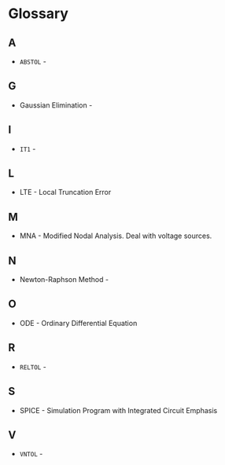 # Glossary

## A
* `ABSTOL` - 

## G
* Gaussian Elimination -

## I
* `IT1` -

## L
* LTE - Local Truncation Error

## M
* MNA - Modified Nodal Analysis. Deal with voltage sources.

## N
* Newton-Raphson Method - 

## O
* ODE - Ordinary Differential Equation

## R
* `RELTOL` -

## S
* SPICE - Simulation Program with Integrated Circuit Emphasis

## V
* `VNTOL` -



